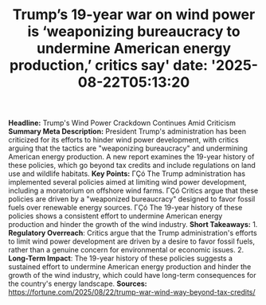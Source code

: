 ﻿---
title: "Trump’s 19-year war on wind power is ‘weaponizing bureaucracy to undermine American energy production,’ critics say'
date: '2025-08-22T05:13:20"
category: "Markets"
summary: ""
slug: "trumps 19year war on wind power is weaponizing bureaucracy t"
source_urls:
  - "https://fortune.com/2025/08/22/trump-war-wind-way-beyond-tax-credits/"
seo:
  title: "Trump’s 19-year war on wind power is ‘weaponizing bureaucracy to undermine American energy production,’ critics say | Hash n Hedge'
  description: '"
  keywords: ["news", "markets", "brief"]
---
**Headline:** Trump's Wind Power Crackdown Continues Amid Criticism  **Summary Meta Description:** President Trump's administration has been criticized for its efforts to hinder wind power development, with critics arguing that the tactics are "weaponizing bureaucracy" and undermining American energy production. A new report examines the 19-year history of these policies, which go beyond tax credits and include regulations on land use and wildlife habitats.  **Key Points:**  ΓÇó The Trump administration has implemented several policies aimed at limiting wind power development, including a moratorium on offshore wind farms. ΓÇó Critics argue that these policies are driven by a "weaponized bureaucracy" designed to favor fossil fuels over renewable energy sources. ΓÇó The 19-year history of these policies shows a consistent effort to undermine American energy production and hinder the growth of the wind industry.  **Short Takeaways:**  1. **Regulatory Overreach**: Critics argue that the Trump administration's efforts to limit wind power development are driven by a desire to favor fossil fuels, rather than a genuine concern for environmental or economic issues. 2. **Long-Term Impact**: The 19-year history of these policies suggests a sustained effort to undermine American energy production and hinder the growth of the wind industry, which could have long-term consequences for the country's energy landscape.  **Sources:**  https://fortune.com/2025/08/22/trump-war-wind-way-beyond-tax-credits/ 
